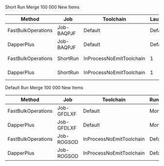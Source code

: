 Short Run Merge 100 000 New Items

|             Method |        Job |                Toolchain | LaunchCount | RunStrategy | UnrollFactor | WarmupCount |    Mean | Error |  StdErr |  StdDev |     Min |      Q1 |  Median |      Q3 |     Max |   Op/s |       Gen0 |      Gen1 |      Gen2 | Allocated |
|------------------- |----------- |------------------------- |------------ |------------ |------------- |------------ |--------:|------:|--------:|--------:|--------:|--------:|--------:|--------:|--------:|-------:|-----------:|----------:|----------:|----------:|
| FastBulkOperations | Job-BAQPJF |                  Default |     Default |  Monitoring |            1 |     Default | 1.156 s |    NA | 0.000 s | 0.000 s | 1.156 s | 1.156 s | 1.156 s | 1.156 s | 1.156 s | 0.8649 |  2000.0000 |         - |         - |  23.69 MB |
|         DapperPlus | Job-BAQPJF |                  Default |     Default |  Monitoring |            1 |     Default | 2.008 s |    NA | 0.000 s | 0.000 s | 2.008 s | 2.008 s | 2.008 s | 2.008 s | 2.008 s | 0.4979 | 10000.0000 | 5000.0000 | 1000.0000 |  78.33 MB |
| FastBulkOperations |   ShortRun | InProcessNoEmitToolchain |           1 |     Default |           16 |           1 | 1.007 s |    NA | 0.000 s | 0.000 s | 1.007 s | 1.007 s | 1.007 s | 1.007 s | 1.007 s | 0.9930 |  2000.0000 |         - |         - |  23.69 MB |
|         DapperPlus |   ShortRun | InProcessNoEmitToolchain |           1 |     Default |           16 |           1 | 2.071 s |    NA | 0.000 s | 0.000 s | 2.071 s | 2.071 s | 2.071 s | 2.071 s | 2.071 s | 0.4829 |  9000.0000 | 2000.0000 |         - |  78.32 MB |

Default Run Merge 100 000 New Items

|             Method |        Job |                Toolchain | RunStrategy | UnrollFactor |       Mean |    Error |   StdDev |   StdErr |        Min |         Q1 |     Median |         Q3 |        Max |   Op/s |      Gen0 |      Gen1 | Allocated |
|------------------- |----------- |------------------------- |------------ |------------- |-----------:|---------:|---------:|---------:|-----------:|-----------:|-----------:|-----------:|-----------:|-------:|----------:|----------:|----------:|
| FastBulkOperations | Job-GFDLXF |                  Default |  Monitoring |            1 |   934.3 ms | 56.72 ms | 37.52 ms | 11.86 ms |   913.3 ms |   914.3 ms |   919.4 ms |   924.0 ms | 1,028.0 ms | 1.0704 | 2000.0000 |         - |  23.68 MB |
|         DapperPlus | Job-GFDLXF |                  Default |  Monitoring |            1 | 1,416.4 ms | 51.59 ms | 34.12 ms | 10.79 ms | 1,395.6 ms | 1,402.8 ms | 1,405.2 ms | 1,411.8 ms | 1,512.0 ms | 0.7060 | 9000.0000 | 2000.0000 |  78.32 MB |
| FastBulkOperations | Job-ROGSOD | InProcessNoEmitToolchain |     Default |           16 |   934.9 ms |  9.51 ms |  8.43 ms |  2.25 ms |   924.5 ms |   927.3 ms |   932.9 ms |   942.0 ms |   950.5 ms | 1.0696 | 2000.0000 |         - |  23.69 MB |
|         DapperPlus | Job-ROGSOD | InProcessNoEmitToolchain |     Default |           16 | 1,543.6 ms |  8.85 ms |  8.28 ms |  2.14 ms | 1,529.5 ms | 1,539.5 ms | 1,542.9 ms | 1,547.9 ms | 1,559.1 ms | 0.6478 | 9000.0000 | 2000.0000 |  78.32 MB |


